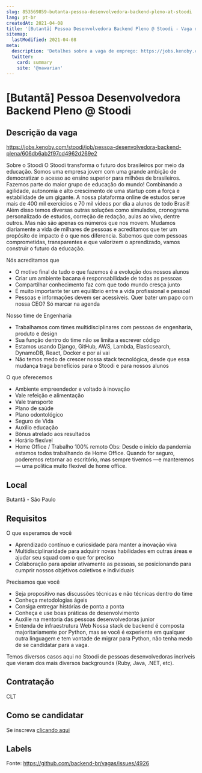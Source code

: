 ```yaml
---
slug: 853569859-butanta-pessoa-desenvolvedora-backend-pleno-at-stoodi
lang: pt-br
createdAt: 2021-04-08
title: '[Butantã] Pessoa Desenvolvedora Backend Pleno @ Stoodi - Vaga de Emprego'
sitemap:
  lastModified: 2021-04-08
meta:
  description: 'Detalhes sobre a vaga de emprego: https://jobs.kenoby.com/stoodi/job/pessoa-desenvolvedora-backend-plena/606db6ab2f97cd4962d269e2 Sobre o Stoodi O Stoodi transforma o futuro dos brasileiros por meio da educação. Somos uma empresa jovem com uma grande ambição de democratizar o acesso ao ensino superior para milhões de brasileiros. Fazemos parte do maior grupo de educação do mundo! Combinando a agilidade, autonomia e alto crescimento de uma startup com a força e estabilidade de um gigante. A nossa plataforma online de estudos serve mais de 400 mil exercícios e 70 mil vídeos por dia a alunos de todo Brasil! Além disso temos diversas outras soluções como simulados, cronograma personalizado de estudos, correção de redação, aulas ao vivo, dentre outros. Mas não são apenas os números que nos movem. Mudamos diariamente a vida de milhares de pessoas e acreditamos que ter um propósito de impacto é o que nos diferencia. Sabemos que com pessoas comprometidas, transparentes e que valorizem o aprendizado, vamos construir o futuro da educação. Nós acreditamos que - O motivo final de tudo o que fazemos é a evolução dos nossos alunos - Criar um ambiente bacana é responsabilidade de todas as pessoas - Compartilhar conhecimento faz com que todo mundo cresça junto - É muito importante ter um equilíbrio entre a vida profissional e pessoal - Pessoas e informações devem ser acessíveis. Quer bater um papo com nossa CEO? Só marcar na agenda Nosso time de Engenharia - Trabalhamos com times multidisciplinares com pessoas de engenharia, produto e design - Sua função dentro do time não se limita a escrever código - Estamos usando Django, GitHub, AWS, Lambda, Elasticsearch, DynamoDB, React, Docker e por aí vai - Não temos medo de crescer nossa stack tecnológica, desde que essa mudança traga benefícios para o Stoodi e para nossos alunos O que oferecemos - Ambiente empreendedor e voltado à inovação - Vale refeição e alimentação - Vale transporte - Plano de saúde - Plano odontológico - Seguro de Vida - Auxílio educação - Bônus atrelado aos resultados - Horário flexível - Home Office / Trabalho 100% remoto Obs: Desde o início da pandemia estamos todos trabalhando de Home Office. Quando for seguro, poderemos retornar ao escritório, mas sempre tivemos —e manteremos— uma política muito flexível de home office.'
  twitter:
    card: summary
    site: '@nawarian'
---
```


# [Butantã] Pessoa Desenvolvedora Backend Pleno @ Stoodi

## Descrição da vaga

https://jobs.kenoby.com/stoodi/job/pessoa-desenvolvedora-backend-plena/606db6ab2f97cd4962d269e2

Sobre o Stoodi
O Stoodi transforma o futuro dos brasileiros por meio da educação.
Somos uma empresa jovem com uma grande ambição de democratizar o acesso ao ensino superior para milhões de brasileiros.
Fazemos parte do maior grupo de educação do mundo! Combinando a agilidade, autonomia e alto crescimento de uma startup com a força e estabilidade de um gigante.
A nossa plataforma online de estudos serve mais de 400 mil exercícios e 70 mil vídeos por dia a alunos de todo Brasil!
Além disso temos diversas outras soluções como simulados, cronograma personalizado de estudos, correção de redação, aulas ao vivo, dentre outros.
Mas não são apenas os números que nos movem. Mudamos diariamente a vida de milhares de pessoas e acreditamos que ter um propósito de impacto é o que nos diferencia.
Sabemos que com pessoas comprometidas, transparentes e que valorizem o aprendizado, vamos construir o futuro da educação.

Nós acreditamos que
- O motivo final de tudo o que fazemos é a evolução dos nossos alunos
- Criar um ambiente bacana é responsabilidade de todas as pessoas
- Compartilhar conhecimento faz com que todo mundo cresça junto
- É muito importante ter um equilíbrio entre a vida profissional e pessoal
- Pessoas e informações devem ser acessíveis. Quer bater um papo com nossa CEO? Só marcar na agenda

Nosso time de Engenharia
- Trabalhamos com times multidisciplinares com pessoas de engenharia, produto e design
- Sua função dentro do time não se limita a escrever código
- Estamos usando Django, GitHub, AWS, Lambda, Elasticsearch, DynamoDB, React, Docker e por aí vai
- Não temos medo de crescer nossa stack tecnológica, desde que essa mudança traga benefícios para o Stoodi e para nossos alunos

O que oferecemos
- Ambiente empreendedor e voltado à inovação
- Vale refeição e alimentação
- Vale transporte
- Plano de saúde
- Plano odontológico
- Seguro de Vida
- Auxílio educação
- Bônus atrelado aos resultados
- Horário flexível
- Home Office / Trabalho 100% remoto
Obs: Desde o início da pandemia estamos todos trabalhando de Home Office. Quando for seguro, poderemos retornar ao escritório, mas sempre tivemos —e manteremos— uma política muito flexível de home office.

## Local

Butantã - São Paulo

## Requisitos

O que esperamos de você
- Aprendizado contínuo e curiosidade para manter a inovação viva
- Multidisciplinaridade para adquirir novas habilidades em outras áreas e ajudar seu squad com o que for preciso
- Colaboração para apoiar ativamente as pessoas, se posicionando para cumprir nossos objetivos coletivos e individuais

Precisamos que você
- Seja propositivo nas discussões técnicas e não técnicas dentro do time
- Conheça metodologias ágeis
- Consiga entregar histórias de ponta a ponta
- Conheça e use boas práticas de desenvolvimento
- Auxilie na mentoria das pessoas desenvolvedoras junior
- Entenda de infraestrutura Web
Nossa stack de backend é composta majoritariamente por Python, mas se você é experiente em qualquer outra linguagem e tem vontade de migrar para Python, não tenha medo de se candidatar para a vaga.

Temos diversos casos aqui no Stoodi de pessoas desenvolvedoras incríveis que vieram dos mais diversos backgrounds (Ruby, Java, .NET, etc).

## Contratação

CLT

## Como se candidatar

Se inscreva [clicando aqui](https://www.pyjobs.com.br/job/2391)

## Labels



Fonte: https://github.com/backend-br/vagas/issues/4926